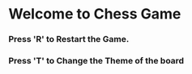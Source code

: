 # Welcome to Chess Game

### Press 'R' to Restart the Game.
### Press 'T' to Change the Theme of the board
